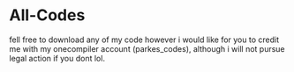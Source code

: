 # All-Codes
fell free to download any of my code however i would like for you to credit me with my onecompiler account (parkes_codes), although i will not pursue legal action if you dont lol.
